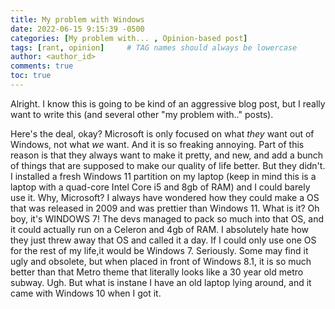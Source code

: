 ```yaml
---
title: My problem with Windows
date: 2022-06-15 9:15:39 -0500
categories: [My problem with... , Opinion-based post]
tags: [rant, opinion]     # TAG names should always be lowercase
author: <author_id>
comments: true
toc: true
---
```


Alright. I know this is going to be kind of an aggressive blog post, but I really want to write this (and several other "my problem with.." posts). 

Here's the deal, okay? Microsoft is only focused on what *they* want out of Windows, not what *we* want. And it is so freaking annoying. Part of this reason is that they always want to make it pretty, and new, and add a bunch of things that are supposed to make our quality of life better. But they didn't. I installed a fresh Windows 11 partition on my laptop (keep in mind this is a laptop with a quad-core Intel Core i5 and 8gb of RAM) and I could barely use it. Why, Microsoft? I always have wondered how they could make a OS that was released in 2009 and was prettier than Windows 11. What is it? Oh boy, it's WINDOWS 7! The devs managed to pack so much into that OS, and it could actually run on a Celeron and 4gb of RAM. I absolutely hate how they just threw away that OS and called it a day. If I could only use one OS for the rest of my life,it would be Windows 7. Seriously. Some may find it ugly and obsolete, but when placed in front of Windows 8.1, it is so much better than that Metro theme that literally looks like a 30 year old metro subway. Ugh. But what is instane I have an old laptop lying around, and it came with Windows 10 when I got it. 